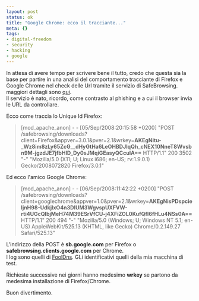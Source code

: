 ```yaml
--- 
layout: post
status: ok
title: "Google Chrome: ecco il tracciante..."
meta: {}
tags: 
- digital-freedom
- security
- hacking
- google
---
```

In attesa di avere tempo per scrivere bene il tutto, credo che questa sia la base per partire in una analisi del comportamento tracciante di Firefox e Google Chrome nel check delle Url tramite il servizio di SafeBrowsing. maggiori dettagli sono [qui](http://code.google.com/apis/safebrowsing/reference.html#CanonicalizationExamples).  
Il servizio è nato, ricordo, come contrasto al phishing e a cui il browser invia le URL da controllare.  
  
Ecco come traccia lo Unique Id Firefox:  
  
> [mod_apache_anon] - - [05/Sep/2008:20:15:58 +0200] "POST /safebrowsing/downloads?client=Firefox&appver=3.0.1&pver=2.1&wrkey=**AKEgNitu-_Wz8im8zLy65ZcG__dHyGtHa6LeOHBDJIqQh_cNEX10NneT8Wvsbn9M-jgzdJE7jfbHlD_Dy0sJMqiGEasyQCcuIA==** HTTP/1.1" 200 3502 "-" "Mozilla/5.0 (X11; U; Linux i686; en-US; rv:1.9.0.1) Gecko/2008072820 Firefox/3.0.1"  
  
Ed ecco l'amico Google Chrome:  
  
> [mod_apache_anon] - - [06/Sep/2008:11:42:22 +0200] "POST /safebrowsing/downloads?client=googlechrome&appver=1.0&pver=2.1&wrkey=**AKEgNisPDspcieIjnH98-UdkjlxO4n3DIUM3WgvspUXFVW-rti4UGcQIbjMeH74M39ESrVfCU-j4XFiZOL0KufQfI6fHLu4NSs0A==** HTTP/1.1" 200 494 "-" "Mozilla/5.0 (Windows; U; Windows NT 5.1; en-US) AppleWebKit/525.13 (KHTML, like Gecko) Chrome/0.2.149.27 Safari/525.13"
  
L'indirizzo della POST è **sb.google.com** per Firefox o **safebrowsing.clients.google.com** per Chrome.  
I log sono quelli di [FoolDns](http://fooldns.com). GLi identificativi quelli della mia macchina di test.   
  
Richieste successive nei giorni hanno medesimo **wrkey** se partono da medesima installazione di Firefox/Chrome.  
  
Buon divertimento.  
  
 

